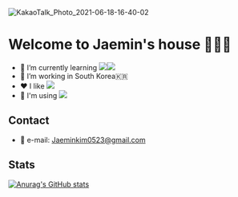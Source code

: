 ![KakaoTalk_Photo_2021-06-18-16-40-02](https://user-images.githubusercontent.com/55477102/122525114-dcc9ae80-d053-11eb-8d3a-2df842595796.png)

# Welcome to Jaemin's house 👋👋👋
- 🌱 I’m currently learning <img src="https://img.shields.io/badge/iOS-000000?style=flat-square&logo=iOS&logoColor=white"/></a><img src="https://img.shields.io/badge/Swift-FA7343?style=flat-square&logo=Swift&logoColor=white"/></a>
- :house_with_garden: I’m working in South Korea🇰🇷
- :heart: I like <img src="https://img.shields.io/badge/Apple-000000?style=flat-square&logo=Apple&logoColor=white"/></a>
- :hammer: I'm using <img src="https://img.shields.io/badge/Xcode-147EFB?style=flat-square&logo=Xcode&logoColor=white"/></a>

## Contact
- :email: e-mail: Jaeminkim0523@gmail.com

## Stats
[![Anurag's GitHub stats](https://github-readme-stats.vercel.app/api?username=jaeminkim0523&show_icons=true&theme=dark&text_color=ffffff&title_color=ffffff&icon_color=ffffff)](https://github.com/jaeminkim0523/github-readme-stats)


<!--
**jaeminKim0523/jaeminKim0523** is a ✨ _special_ ✨ repository because its `README.md` (this file) appears on your GitHub profile.

Here are some ideas to get you started:

- 👯 I’m looking to collaborate on ...
- 🤔 I’m looking for help with ...
- 💬 Ask me about ...
- 📫 How to reach me: ...
- 😄 Pronouns: ...
- ⚡ Fun fact: ...
-->
